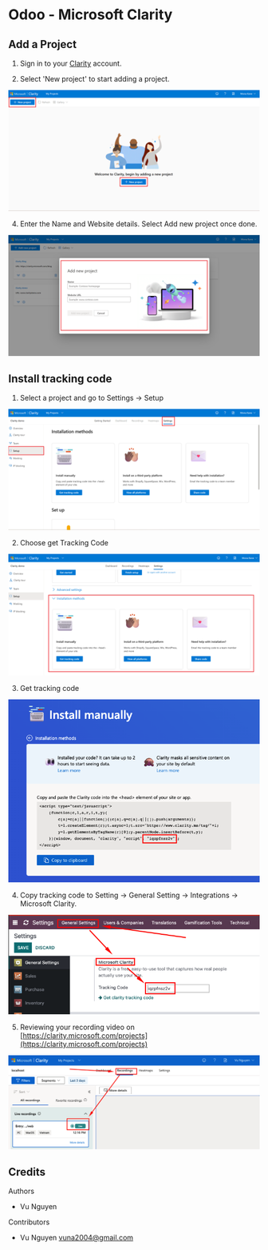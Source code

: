 # Odoo - Microsoft Clarity

## Add a Project

1. Sign in to your [Clarity](https://clarity.microsoft.com/) account.

2. Select 'New project' to start adding a project.

  ![add-project-step-1](./static/description/add-project-step-1.png)

4. Enter the Name and Website details. Select Add new project once done.

  ![add-project-step-2](./static/description/add-project-step-2.png)

## Install tracking code

1. Select a project and go to Settings -> Setup

  ![setup-step-1](./static/description/setup-step-1.png)

2. Choose get Tracking Code

  ![setup-step-2](./static/description/setup-step-2.png)

3. Get tracking code

  ![setup-step-3](./static/description/setup-step-3.png)

4. Copy tracking code to Setting -> General Setting -> Integrations -> Microsoft Clarity.

  ![setup-step-4](./static/description/setup-step-4.png)

5. Reviewing your recording video on [https://clarity.microsoft.com/projects](https://clarity.microsoft.com/projects)

  ![setup-step-5](./static/description/setup-step-5.png)

## Credits

Authors

* Vu Nguyen

Contributors

* Vu Nguyen <vuna2004@gmail.com>
